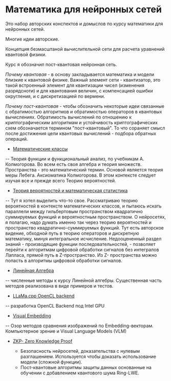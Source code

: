 Математика для нейронных сетей
==============================

Это набор авторских конспектов и домыслов по курсу математики для нейронных сетей.

Многие идеи авторские.

Концепция безмасштаной вычислительной сети для расчета уравнений квантовой физики.

Курс я обозначил пост-квантовая нейронная сеть. 

*Почему квантовая* - в основу закладывается математика и модели близкие к квантовой физике.
Важный элемент сети - квантизатор, это такой встроенный элемент для квантизации чисел (изменения разрядсноти) 
и для квантования величин, с компенсацией ошибки округления, и с дискретизацией по вермени.

*Почему пост-квантовая* - чтобы обозначить некоторые идеи связанные с обратимостью алгоритмов и обратимостью операторов в квантовых вычислениях. 
Обратимость вычислений по отношению к криптографическим алгоритмам и устойчивость криптографических схем обозначается термином "пост-квантовый". 
То что сораняет смысл после достижения цели квантовых вычислений - подбора обратных операций.

* [Математические классы](MATHAN.md)

-- Теория функции и функциональный анализ, по учебникам А. Колмогорова. Во всем есть своя алгебра и теория множеств. Пространства - это математический термин. 
Основой является теория меры Лебега. Аксиоматика Колмогорова. В этом контексте следует изучая все и прежде всего Теорию вероятностей. 

* [Теория вероятностей и математическая статистика](PROB.md)

-- Тут я хотел выделить что-то свое. Рассматриваю теорию вероятностей в контексте математических классов, и пытаюсь искать параллели 
между гильбертовым пространством квадратично суммируемых функций и вероятностным пространством. О нейросетях, я полагаю, надо думать именно так через теорию вероятностей 
и пространство квадратично-суммируемых функций.
Тут есть авторское видение, обходной путь в теорию операторов и дискретную математику, минуя интегральное исчисление. Недооцененный раздел знаний - 
производящие функции последовательностей, - позволяет перейти к алгоритмам цифровой обработки сигналов без интегралов Лапласа, прямой путь в Z-пространство. 
Из Z- пространства можно попасть в алгоритмы цифровой обработки сигналов.

* [Линейная Алгебра](LINALG.md)

-- численные методы к курсу Линейной алгебры. Cущественная часть методов реализована в виде примеров и тестов. 

* [LLaMa.cpp OpenCL backend](LLaMa.md)

-- разработка OpenCL Backend под Intel GPU

* [Visual Embedding](VisualEmbedding.md)

-- Озор методов сравнения изображений по Embedding-векторам. Компьютерное зрение и Visual Language Models (VLM)
  
* [ZKP- Zero Knowledge Proof](ZeroKnowledge.md)

  - Безопасность нейросетей, доказательства с нулевым разглашением. Используется чтобы доказать использование модели (сложной функции).
  - Пост-квантовые алгоритмы защиты данных основанные на обучении с добавлением квантового шума Ring-LWE.
